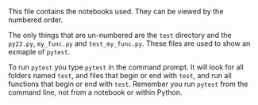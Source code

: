 This file contains the notebooks used.
They can be viewed by the numbered order.

The only things that are un-numbered are the `test` directory and the `py23.py`, `my_func.py` and `test_my_func.py`.
These files are used to show an exmaple of `pytest`.

To run `pytest` you type `pytest` in the command prompt.
It will look for all folders named `test`, and files that begin or end with `test`, and run all functions that begin or end with `test`.
Remember you run `pytest` from the command line, not from a notebook or within Python.